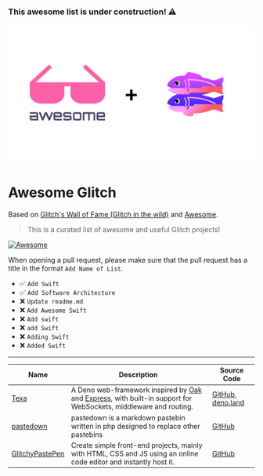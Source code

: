 ### This awesome list is under construction! ⚠️

![Awesome Glitch](media/awesome-glitch.png)

# Awesome Glitch

Based on [Glitch's Wall of Fame (Glitch in the wild)](https://support.glitch.com/t/glitchs-wall-of-fame-glitch-in-the-wild/29536) and [Awesome](https://awesome.re/).

> This is a curated list of awesome and useful Glitch projects!

[![Awesome](https://awesome.re/badge-flat2.svg)](https://awesome.re)

When opening a pull request, please make sure that the pull request has a title in the format `Add Name of List`.
- ✅ `Add Swift`
- ✅ `Add Software Architecture`
- ❌ `Update readme.md`
- ❌ `Add Awesome Swift`
- ❌ `Add swift`
- ❌ `add Swift`
- ❌ `Adding Swift`
- ❌ `Added Swift`

---

| Name | Description | Source Code |
|------|-------------|-------------|
| [Texa](https://deno.land/x/texa) | A Deno web-framework inspired by [Oak](https://deno.land/x/oak) and [Express](https://npmjs.com/package/express), with built-in support for WebSockets, middleware and routing. | [GitHub](https://github.com/ihack2712/texa), [deno.land](https://deno.land/x/texa) |
| [pastedown](https://pastedown.glitch.me) | pastedown is a markdown pastebin written in php designed to replace other pastebins | [GitHub](https://github.com/aboutDavid/pastedown) |
|[GlitchyPastePen](https://glitchypastepen.glitch.me/)| Create simple front-end projects, mainly with HTML, CSS and JS using an online code editor and instantly host it. | [GitHub](https://github.com/khalby786/GlitchyPastePen.v2)


